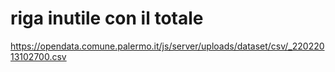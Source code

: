 # riga inutile con il totale

https://opendata.comune.palermo.it/js/server/uploads/dataset/csv/_22022013102700.csv
